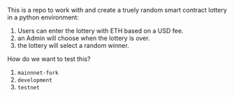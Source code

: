 This is a repo to work with and create a truely random smart contract lottery in a python environment:

1. Users can enter the lottery with ETH based on a USD fee.
2. an Admin will choose when the lottery is over.
3. the lottery will select a random winner.

How do we want to test this?
1. `mainnnet-fork`
2. `development`
3. `testnet` 